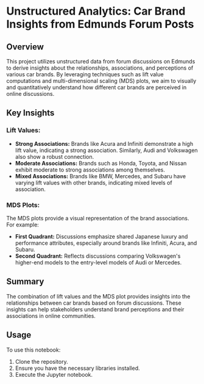 # Unstructured Analytics: Car Brand Insights from Edmunds Forum Posts

## Overview
This project utilizes unstructured data from forum discussions on Edmunds to derive insights about the relationships, associations, and perceptions of various car brands. By leveraging techniques such as lift value computations and multi-dimensional scaling (MDS) plots, we aim to visually and quantitatively understand how different car brands are perceived in online discussions.

## Key Insights
### Lift Values:
- **Strong Associations:** Brands like Acura and Infiniti demonstrate a high lift value, indicating a strong association. Similarly, Audi and Volkswagen also show a robust connection.
- **Moderate Associations:** Brands such as Honda, Toyota, and Nissan exhibit moderate to strong associations among themselves.
- **Mixed Associations:** Brands like BMW, Mercedes, and Subaru have varying lift values with other brands, indicating mixed levels of association.

### MDS Plots:
The MDS plots provide a visual representation of the brand associations. For example:
- **First Quadrant:** Discussions emphasize shared Japanese luxury and performance attributes, especially around brands like Infiniti, Acura, and Subaru.
- **Second Quadrant:** Reflects discussions comparing Volkswagen's higher-end models to the entry-level models of Audi or Mercedes.

## Summary
The combination of lift values and the MDS plot provides insights into the relationships between car brands based on forum discussions. These insights can help stakeholders understand brand perceptions and their associations in online communities.

## Usage
To use this notebook:
1. Clone the repository.
2. Ensure you have the necessary libraries installed.
3. Execute the Jupyter notebook.
